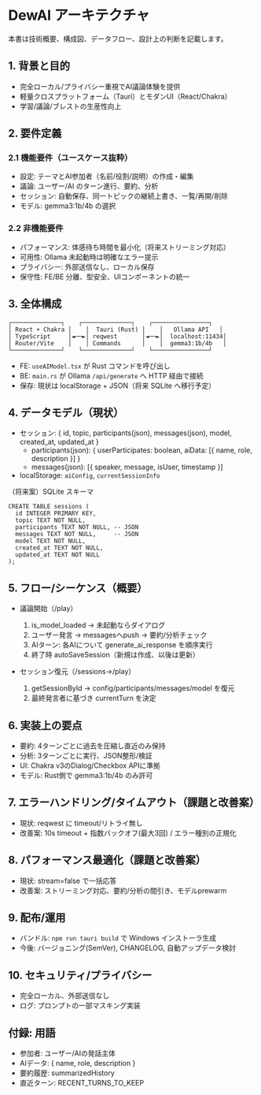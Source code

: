 # DewAI アーキテクチャ

本書は技術概要、構成図、データフロー、設計上の判断を記載します。

## 1. 背景と目的
- 完全ローカル/プライバシー重視でAI議論体験を提供
- 軽量クロスプラットフォーム（Tauri）とモダンUI（React/Chakra）
- 学習/議論/ブレストの生産性向上

## 2. 要件定義

### 2.1 機能要件（ユースケース抜粋）
- 設定: テーマとAI参加者（名前/役割/説明）の作成・編集
- 議論: ユーザー/AI のターン進行、要約、分析
- セッション: 自動保存、同一トピックの継続上書き、一覧/再開/削除
- モデル: gemma3:1b/4b の選択

### 2.2 非機能要件
- パフォーマンス: 体感待ち時間を最小化（将来ストリーミング対応）
- 可用性: Ollama 未起動時は明確なエラー提示
- プライバシー: 外部送信なし、ローカル保存
- 保守性: FE/BE 分離、型安全、UIコンポーネントの統一

## 3. 全体構成

```
┌──────────────┐    ┌──────────────┐    ┌────────────────┐
│ React + Chakra │    │  Tauri (Rust) │    │   Ollama API   │
│ TypeScript     │◄──►│ reqwest       │◄──►│  localhost:11434│
│ Router/Vite    │    │ Commands      │    │  gemma3:1b/4b   │
└──────────────┘    └──────────────┘    └────────────────┘
```

- FE: `useAIModel.tsx` が Rust コマンドを呼び出し
- BE: `main.rs` が Ollama `/api/generate` へ HTTP 経由で接続
- 保存: 現状は localStorage + JSON（将来 SQLite へ移行予定）

## 4. データモデル（現状）
- セッション: { id, topic, participants(json), messages(json), model, created_at, updated_at }
  - participants(json): { userParticipates: boolean, aiData: [{ name, role, description }] }
  - messages(json): [{ speaker, message, isUser, timestamp }]
- localStorage: `aiConfig`, `currentSessionInfo`

（将来案）SQLite スキーマ
```
CREATE TABLE sessions (
  id INTEGER PRIMARY KEY,
  topic TEXT NOT NULL,
  participants TEXT NOT NULL, -- JSON
  messages TEXT NOT NULL,     -- JSON
  model TEXT NOT NULL,
  created_at TEXT NOT NULL,
  updated_at TEXT NOT NULL
);
```

## 5. フロー/シーケンス（概要）

- 議論開始（/play）
  1) is_model_loaded → 未起動ならダイアログ
  2) ユーザー発言 → messagesへpush → 要約/分析チェック
  3) AIターン: 各AIについて generate_ai_response を順序実行
  4) 終了時 autoSaveSession（新規は作成、以後は更新）

- セッション復元（/sessions→/play）
  1) getSessionById → config/participants/messages/model を復元
  2) 最終発言者に基づき currentTurn を決定

## 6. 実装上の要点
- 要約: 4ターンごとに過去を圧縮し直近のみ保持
- 分析: 3ターンごとに実行、JSON整形/検証
- UI: Chakra v3のDialog/Checkbox APIに準拠
- モデル: Rust側で gemma3:1b/4b のみ許可

## 7. エラーハンドリング/タイムアウト（課題と改善案）
- 現状: reqwest に timeout/リトライ無し
- 改善案: 10s timeout + 指数バックオフ(最大3回) / エラー種別の正規化

## 8. パフォーマンス最適化（課題と改善案）
- 現状: stream=false で一括応答
- 改善案: ストリーミング対応、要約/分析の間引き、モデルprewarm

## 9. 配布/運用
- バンドル: `npm run tauri build` で Windows インストーラ生成
- 今後: バージョニング(SemVer), CHANGELOG, 自動アップデータ検討

## 10. セキュリティ/プライバシー
- 完全ローカル、外部送信なし
- ログ: プロンプトの一部マスキング実装

## 付録: 用語
- 参加者: ユーザー/AIの発話主体
- AIデータ: { name, role, description }
- 要約履歴: summarizedHistory
- 直近ターン: RECENT_TURNS_TO_KEEP
